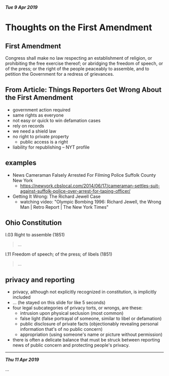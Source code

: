 ***Tue 9 Apr 2019***

# Thoughts on the First Amendment

## First Amendment

Congress shall make no law respecting an establishment of religion, or prohibiting the free exercise thereof; or abridging the freedom of speech, or of the press; or the right of the people peaceably to assemble, and to petition the Government for a redress of grievances.

## From Article: Things Reporters Get Wrong About the First Amendment

* government action required
* same rights as everyone
* not easy or quick to win defamation cases
* rely on records
* we need a shield law
* no right to private property
  * public access is a right
* liability for republishing – NYT profile

## examples

* News Cameraman Falsely Arrested For Filming Police Suffolk County New York
  * https://newyork.cbslocal.com/2014/06/17/cameraman-settles-suit-against-suffolk-police-over-arrest-for-taping-officer/
* Getting It Wrong: The Richard Jewell Case
  * watching video: "Olympic Bombing 1996: Richard Jewell, the Wrong Man | Retro Report | The New York Times"

## Ohio Constitution

I.03 Right to assemble (1851)

> ...

I.11 Freedom of speech; of the press; of libels (1851)

> ...

## privacy and reporting

* privacy, although not explicitly recognized in constitution, is implicitly included
* ... (he stayed on this slide for like 5 seconds)
* four legal subcategories of privacy torts, or wrongs, are these:
  * intrusion upon physical seclusion (most common)
  * false light (false portrayal of someone, similar to libel or defamation)
  * public disclosure of private facts (objectionably revealing personal information that's of no public concern)
  * appropriation (using someone's name or picture without permission)
* there is often a delicate balance that must be struck between reporting news of public concern and protecting people's privacy.

---

***Thu 11 Apr 2019***

...
